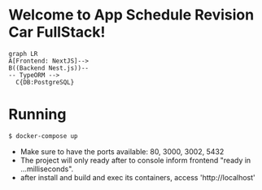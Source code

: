 # Welcome to App Schedule Revision Car FullStack!


```mermaid
graph LR
A[Frontend: NextJS]-->
B((Backend Nest.js))--
-- TypeORM -->
  C{DB:PostgreSQL}

```


# Running


```bash
$ docker-compose up
```

- Make sure to have the ports available: 80, 3000, 3002, 5432
- The project will only ready after to console inform frontend "ready in ...milliseconds".
- after install and build and exec its containers, access 'http://localhost'





